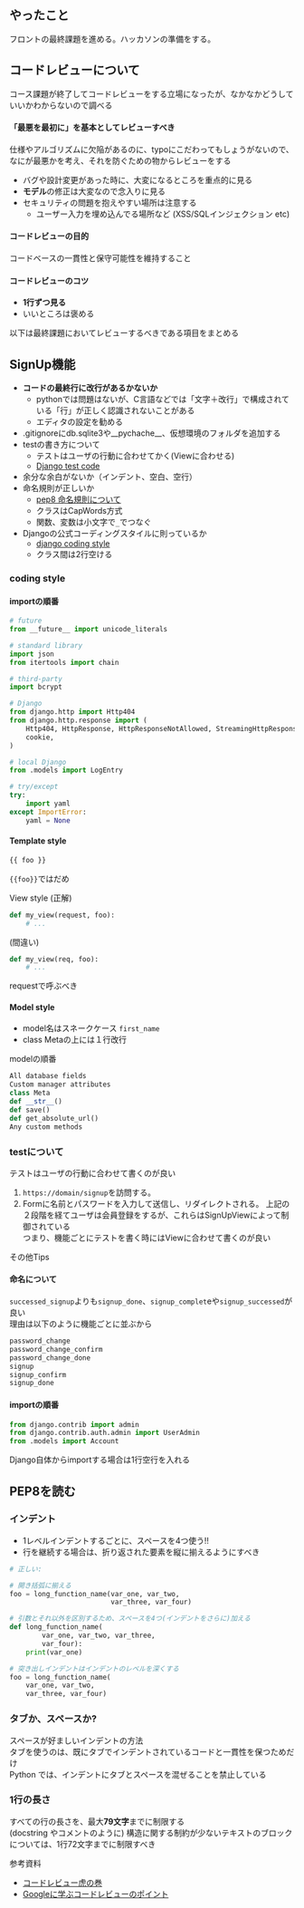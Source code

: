 ## やったこと
フロントの最終課題を進める。ハッカソンの準備をする。  

## コードレビューについて
コース課題が終了してコードレビューをする立場になったが、なかなかどうしていいかわからないので調べる  

#### 「最悪を最初に」を基本としてレビューすべき
仕様やアルゴリズムに欠陥があるのに、typoにこだわってもしょうがないので、なにが最悪かを考え、それを防ぐための物からレビューをする  
- バグや設計変更があった時に、大変になるところを重点的に見る
- **モデル**の修正は大変なので念入りに見る
- セキュリティの問題を抱えやすい場所は注意する
  - ユーザー入力を埋め込んでる場所など (XSS/SQLインジェクション etc)

#### コードレビューの目的
コードベースの一貫性と保守可能性を維持すること


#### コードレビューのコツ
- **1行ずつ見る**  
- いいところは褒める

以下は最終課題においてレビューするべきである項目をまとめる
## SignUp機能
- **コードの最終行に改行があるかないか**
  - pythonでは問題はないが、C言語などでは「文字＋改行」で構成されている「行」が正しく認識されないことがある
  - エディタの設定を勧める
- .gitignoreにdb.sqlite3や__pychache__、仮想環境のフォルダを追加する
- testの書き方について
  - テストはユーザの行動に合わせてかく(Viewに合わせる)
  - [Django test code](https://github.com/django/django/blob/main/tests/auth_tests/test_views.py#L100)
- 余分な余白がないか（インデント、空白、空行）
- 命名規則が正しいか
  - [pep8 命名規則について](https://pep8-ja.readthedocs.io/ja/latest/#id24)
  - クラスはCapWords方式
  - 関数、変数は小文字で`_`でつなぐ
- Djangoの公式コーディングスタイルに則っているか
  - [django coding style](https://docs.djangoproject.com/ja/3.2/internals/contributing/writing-code/coding-style/)
  - クラス間は2行空ける

### coding style
#### importの順番
```python
# future
from __future__ import unicode_literals

# standard library
import json
from itertools import chain

# third-party
import bcrypt

# Django
from django.http import Http404
from django.http.response import (
    Http404, HttpResponse, HttpResponseNotAllowed, StreamingHttpResponse,
    cookie,
)

# local Django
from .models import LogEntry

# try/except
try:
    import yaml
except ImportError:
    yaml = None
```

#### Template style
```python
{{ foo }}
```
`{{foo}}`ではだめ

View style
(正解)
```python
def my_view(request, foo):
    # ...
```
(間違い)
```python
def my_view(req, foo):
    # ...
```
requestで呼ぶべき

#### Model style
- model名はスネークケース `first_name`  
- class Metaの上には１行改行

modelの順番
```python
All database fields
Custom manager attributes
class Meta
def __str__()
def save()
def get_absolute_url()
Any custom methods
```


### testについて
テストはユーザの行動に合わせて書くのが良い  
1. `https://domain/signup`を訪問する。
2. Formに名前とパスワードを入力して送信し、リダイレクトされる。
上記の２段階を経てユーザは会員登録をするが、これらはSignUpViewによって制御されている  
つまり、機能ごとにテストを書く時にはViewに合わせて書くのが良い  

その他Tips
#### 命名について
`successed_signup`よりも`signup_done`、`signup_complet`eや`signup_successed`が良い  
理由は以下のように機能ごとに並ぶから
```python
password_change
password_change_confirm
password_change_done
signup
signup_confirm
signup_done
```

#### importの順番
```python
from django.contrib import admin
from django.contrib.auth.admin import UserAdmin
from .models import Account
```
Django自体からimportする場合は1行空行を入れる

## PEP8を読む
### インデント
- 1レベルインデントするごとに、スペースを4つ使う!!  
- 行を継続する場合は、折り返された要素を縦に揃えるようにすべき
```python
# 正しい:

# 開き括弧に揃える
foo = long_function_name(var_one, var_two,
                         var_three, var_four)

# 引数とそれ以外を区別するため、スペースを4つ(インデントをさらに)加える
def long_function_name(
        var_one, var_two, var_three,
        var_four):
    print(var_one)

# 突き出しインデントはインデントのレベルを深くする
foo = long_function_name(
    var_one, var_two,
    var_three, var_four)
```

### タブか、スペースか?
スペースが好ましいインデントの方法  
タブを使うのは、既にタブでインデントされているコードと一貫性を保つためだけ  
Python では、インデントにタブとスペースを混ぜることを禁止している

### 1行の長さ
すべての行の長さを、最大**79文字**までに制限する  
(docstring やコメントのように) 構造に関する制約が少ないテキストのブロックについては、1行72文字までに制限すべき  



参考資料
- [コードレビュー虎の巻](https://qiita.com/teradonburi/items/2fa475c860d0fb16c0eb)
- [Googleに学ぶコードレビューのポイント](https://cloudsmith.co.jp/blog/efficient/2021/08/1866630.html)
